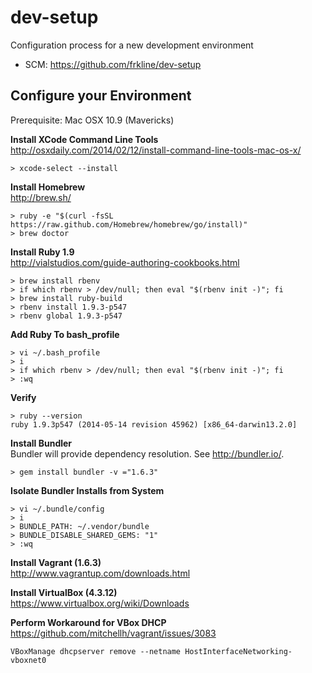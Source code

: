 # dev-setup

Configuration process for a new development environment

- SCM: https://github.com/frkline/dev-setup

## Configure your Environment

Prerequisite: Mac OSX 10.9 (Mavericks)

**Install XCode Command Line Tools**  
http://osxdaily.com/2014/02/12/install-command-line-tools-mac-os-x/
```
> xcode-select --install
```

**Install Homebrew**  
http://brew.sh/
```
> ruby -e "$(curl -fsSL https://raw.github.com/Homebrew/homebrew/go/install)"
> brew doctor
```

**Install Ruby 1.9**  
http://vialstudios.com/guide-authoring-cookbooks.html
```
> brew install rbenv
> if which rbenv > /dev/null; then eval "$(rbenv init -)"; fi
> brew install ruby-build
> rbenv install 1.9.3-p547
> rbenv global 1.9.3-p547
```

**Add Ruby To bash_profile**
```
> vi ~/.bash_profile
> i
> if which rbenv > /dev/null; then eval "$(rbenv init -)"; fi
> :wq
```

**Verify**
```
> ruby --version
ruby 1.9.3p547 (2014-05-14 revision 45962) [x86_64-darwin13.2.0]
```

**Install Bundler**  
Bundler will provide dependency resolution. See http://bundler.io/.
```
> gem install bundler -v ="1.6.3"
```

**Isolate Bundler Installs from System**
```
> vi ~/.bundle/config
> i
> BUNDLE_PATH: ~/.vendor/bundle
> BUNDLE_DISABLE_SHARED_GEMS: "1"
> :wq
```

**Install Vagrant (1.6.3)**  
http://www.vagrantup.com/downloads.html

**Install VirtualBox (4.3.12)**  
https://www.virtualbox.org/wiki/Downloads

**Perform Workaround for VBox DHCP**  
https://github.com/mitchellh/vagrant/issues/3083
```
VBoxManage dhcpserver remove --netname HostInterfaceNetworking-vboxnet0
```
